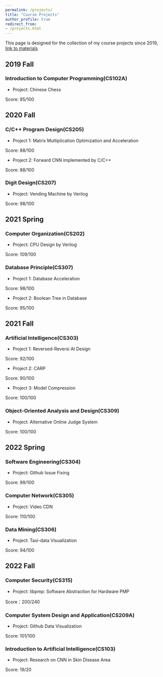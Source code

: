 ```yaml
---
permalink: /projects/
title: "Course Projects"
author_profile: true
redirect_from:
- /projects.html
---
```


This page is designed for the collection of my course projects since 2019, [link to materials](https://github.com/YeeTone)

## 2019 Fall

### Introduction to Computer Programming(CS102A)

- Project: Chinese Chess

Score: 95/100

## 2020 Fall

### C/C++ Program Design(CS205)

- Project 1: Matrix Multiplication Optimization and Acceleration   

Score: 88/100

- Project 2: Forward CNN implemented by C/C++

Score: 88/100

### Digit Design(CS207)

- Project: Vending Machine by Verilog

Score: 98/100

## 2021 Spring

### Computer Organization(CS202)

- Project: CPU Design by Verilog

Score: 109/100

### Database Principle(CS307)

- Project 1: Database Acceleration

Score: 98/100

- Project 2: Boolean Tree in Database

Score: 95/100

## 2021 Fall

### Artificial Intelligence(CS303)

- Project 1: Reversed-Reversi AI Design

Score: 92/100

- Project 2: CARP
  
Score: 90/100

- Project 3: Model Compression
  
Score: 100/100

### Object-Oriented Analysis and Design(CS309)

- Project: Alternative Online Judge System

Score: 100/100

## 2022 Spring

### Software Engineering(CS304)

- Project: Github Issue Fixing
  
Score: 99/100

### Computer Network(CS305)

- Project: Video CDN

Score: 110/100

### Data Mining(CS306)

- Project: Taxi-data Visualization

Score: 94/100

## 2022 Fall

### Computer Security(CS315)

- Project: libpmp: Software Abstraction for Hardware PMP

Score：200/240

### Computer System Design and Application(CS209A)

- Project: Github Data Visualization

Score: 101/100

### Introduction to Artificial Intelligence(CS103)

- Project: Research on CNN in Skin Disease Area

Score: 19/20